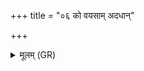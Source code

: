 +++
title = "०६ को वयसाम् अदधान्"

+++
<details><summary>मूलम् (GR)</summary>

को वयसाम् अदधान् नामानि कः पशूनां  
कः सर्पाणां देवजना य आसन् ।  
को ऽस्य जन्तोर् अदधाद् ब्रूहि नस् तत् ॥
</details>